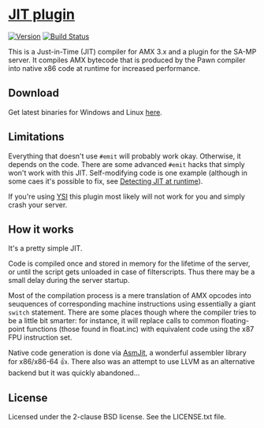 [JIT plugin][github]
====================

[![Version][version_badge]][version]
[![Build Status][build_status]][build]

This is a Just-in-Time (JIT) compiler for AMX 3.x and a plugin for the SA-MP
server. It compiles AMX bytecode that is produced by the Pawn compiler into
native x86 code at runtime for increased performance.

Download
--------

Get latest binaries for Windows and Linux [here][download].

Limitations
-----------

Everything that doesn't use `#emit` will probably work okay. Otherwise, it
depends on the code. There are some advanced `#emit` hacks that simply won't
work with this JIT. Self-modifying code is one example (although in some
caes it's possible to fix, see [Detecting JIT at runtime][wiki-detecting]).

If you're using [YSI][ysi] this plugin most likely will not work for you and
simply crash your server.

How it works
------------

It's a pretty simple JIT.

Code is compiled once and stored in memory for the lifetime of the server,
or until the script gets unloaded in case of filterscripts. Thus there may
be a small delay during the server startup.

Most of the compilation process is a mere translation of AMX opcodes into
seuquences of corresponding machine instructions using essentially a giant
`switch` statement. There are some places though where the compiler tries
to be a little bit smarter: for instance, it will replace calls to common
floating-point functions (those found in float.inc) with equivalent code
using the x87 FPU instruction set.

Native code generation is done via [AsmJit][asmjit], a wonderful assembler
library for x86/x86-64 :+1:. There also was an attempt to use LLVM as an
alternative backend but it was quickly abandoned...

License
-------

Licensed under the 2-clause BSD license. See the LICENSE.txt file.

[github]: https://github.com/Zeex/samp-plugin-jit
[version]: http://badge.fury.io/gh/Zeex%2Fsamp-plugin-jit
[version_badge]: https://badge.fury.io/gh/Zeex%2Fsamp-plugin-jit.svg
[build]: https://travis-ci.org/Zeex/samp-plugin-jit
[build_status]: https://travis-ci.org/Zeex/samp-plugin-jit.png?branch=master
[v8]: https://code.google.com/p/v8/
[asmjit]: https://github.com/kobalicek/asmjit
[wiki-detecting]: https://github.com/Zeex/samp-plugin-jit/wiki/Detecting-JIT-at-runtime
[ysi]: https://github.com/Y-Less/YSI
[download]: https://github.com/Zeex/samp-plugin-jit/releases
